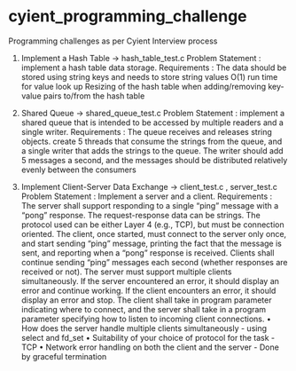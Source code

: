 # cyient_programming_challenge
Programming challenges as per Cyient Interview process

1. Implement a Hash Table  -> hash_table_test.c
   Problem Statement : implement a hash table data storage. 
   Requirements :  The data should be stored using string keys and needs to store string values
                   O(1) run time for value look up
                   Resizing of the hash table when adding/removing key-value pairs to/from the hash table

2. Shared Queue  ->  shared_queue_test.c
   Problem Statement :  implement a shared queue that is intended to be accessed by multiple readers and a single writer.
   Requirements :  The queue receives and releases string objects.
                   create 5 threads that consume the strings from the queue, and a single writer that adds the strings to the queue.
                   The writer should add 5 messages a second, and the messages should be distributed relatively evenly between the consumers

3. Implement Client-Server Data Exchange -> client_test.c , server_test.c
   Problem Statement : Implement a server and a client.
   Requirements :  The server shall support responding to a single “ping” message with a “pong” response.
                   The request-response data can be strings.
                   The protocol used can be either Layer 4 (e.g., TCP), but must be connection oriented.
                   The client, once started, must connect to the server only once,
                   and start sending “ping” message, printing the fact that the message is sent,
                   and reporting when a “pong” response is received.
                   Clients shall continue sending “ping” messages each second (whether responses are received or not).
                   The server must support multiple clients simultaneously.
                  If the server encountered an error, it should display an error and continue working.
                  If the client encounters an error, it should display an error and stop.
                  The client shall take in program parameter indicating where to connect,
                   and the server shall take in a program parameter specifying how to listen to incoming client connections.
                  •	How does the server handle multiple clients simultaneously  - using select and fd_set
                  •	Suitability of your choice of protocol for the task - TCP
                  •	Network error handling on both the client and the server - Done by graceful termination


